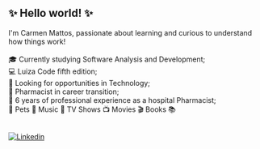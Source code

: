 ##  ✨ Hello world! ✨

I'm Carmen Mattos, passionate about learning and curious to understand how things work!
<br>
<br>
🎓 Currently studying Software Analysis and Development;
<br>
💻 Luiza Code fifth edition; 
<br>
🔎 Looking for opportunities in Technology;
<br>
💊 Pharmacist in career transition;
<br>
🏥 6 years of professional experience as a hospital Pharmacist;
<br>
💙 Pets 🐾 Music 🎵 TV Shows 📺 Movies 🎬 Books 📚
<br>
<br>

<!-- https://platform.linkedin.com/badges/js/profile.js -->

[![Linkedin](https://img.shields.io/badge/LinkedIn-0077B5?style=for-the-badge&logo=linkedin&logoColor=white)](https://br.linkedin.com/in/carmencmattos?trk=profile-badge)
